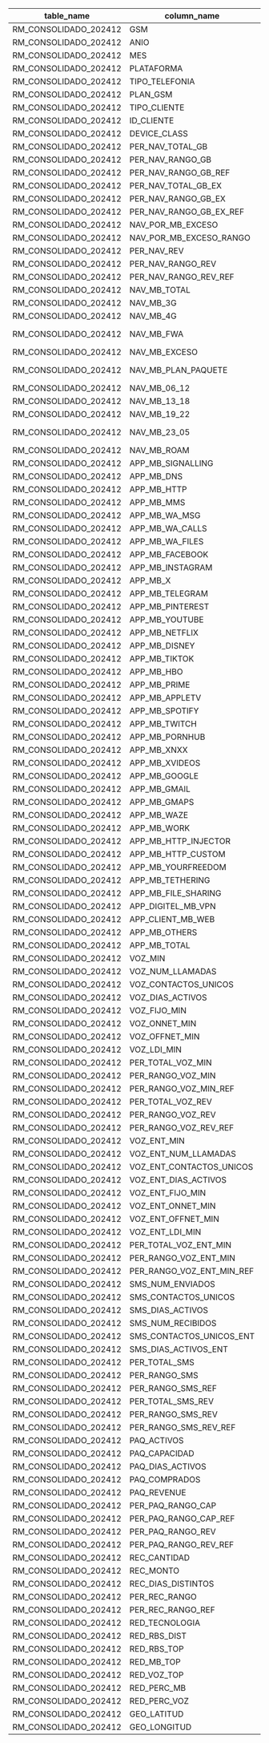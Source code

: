 | table_name | column_name | data_type | data_length | nullable | column_comment | table_comment |
| --- | --- | --- | --- | --- | --- | --- |
| RM_CONSOLIDADO_202412 | GSM | VARCHAR2 | 255 | Y |  |  |
| RM_CONSOLIDADO_202412 | ANIO | NUMBER | 22 | Y |  |  |
| RM_CONSOLIDADO_202412 | MES | NUMBER | 22 | Y |  |  |
| RM_CONSOLIDADO_202412 | PLATAFORMA | VARCHAR2 | 255 | Y |  |  |
| RM_CONSOLIDADO_202412 | TIPO_TELEFONIA | VARCHAR2 | 255 | Y |  |  |
| RM_CONSOLIDADO_202412 | PLAN_GSM | VARCHAR2 | 255 | Y |  |  |
| RM_CONSOLIDADO_202412 | TIPO_CLIENTE | VARCHAR2 | 255 | Y |  |  |
| RM_CONSOLIDADO_202412 | ID_CLIENTE | VARCHAR2 | 255 | Y |  |  |
| RM_CONSOLIDADO_202412 | DEVICE_CLASS | NUMBER | 22 | Y |  |  |
| RM_CONSOLIDADO_202412 | PER_NAV_TOTAL_GB | NUMBER | 22 | Y |  |  |
| RM_CONSOLIDADO_202412 | PER_NAV_RANGO_GB | VARCHAR2 | 2 | Y |  |  |
| RM_CONSOLIDADO_202412 | PER_NAV_RANGO_GB_REF | VARCHAR2 | 2 | Y |  |  |
| RM_CONSOLIDADO_202412 | PER_NAV_TOTAL_GB_EX | NUMBER | 22 | Y |  |  |
| RM_CONSOLIDADO_202412 | PER_NAV_RANGO_GB_EX | VARCHAR2 | 2 | Y |  |  |
| RM_CONSOLIDADO_202412 | PER_NAV_RANGO_GB_EX_REF | VARCHAR2 | 2 | Y |  |  |
| RM_CONSOLIDADO_202412 | NAV_POR_MB_EXCESO | NUMBER | 22 | Y |  |  |
| RM_CONSOLIDADO_202412 | NAV_POR_MB_EXCESO_RANGO | VARCHAR2 | 2 | Y |  |  |
| RM_CONSOLIDADO_202412 | PER_NAV_REV | NUMBER | 22 | Y |  |  |
| RM_CONSOLIDADO_202412 | PER_NAV_RANGO_REV | VARCHAR2 | 2 | Y |  |  |
| RM_CONSOLIDADO_202412 | PER_NAV_RANGO_REV_REF | VARCHAR2 | 2 | Y |  |  |
| RM_CONSOLIDADO_202412 | NAV_MB_TOTAL | NUMBER | 22 | Y | TOTAL_MB |  |
| RM_CONSOLIDADO_202412 | NAV_MB_3G | NUMBER | 22 | Y | POR_TEC_MB_3G |  |
| RM_CONSOLIDADO_202412 | NAV_MB_4G | NUMBER | 22 | Y | POR_TEC_MB_4G |  |
| RM_CONSOLIDADO_202412 | NAV_MB_FWA | NUMBER | 22 | Y | POR_TEC_MB_FWA | ADD POR_TEC_MB_OTHERS |
| RM_CONSOLIDADO_202412 | NAV_MB_EXCESO | NUMBER | 22 | Y | POR_TAR_MB_EXE |  |
| RM_CONSOLIDADO_202412 | NAV_MB_PLAN_PAQUETE | NUMBER | 22 | Y | POR_TAR_MB_PLAN_PAQ | ADD POR_TAR_MB_OTHERS |
| RM_CONSOLIDADO_202412 | NAV_MB_06_12 | NUMBER | 22 | Y | POR_HOR_MB_06_12 |  |
| RM_CONSOLIDADO_202412 | NAV_MB_13_18 | NUMBER | 22 | Y | POR_HOR_MB_13_18 |  |
| RM_CONSOLIDADO_202412 | NAV_MB_19_22 | NUMBER | 22 | Y | POR_HOR_MB_19_22 |  |
| RM_CONSOLIDADO_202412 | NAV_MB_23_05 | NUMBER | 22 | Y | POR_HOR_MB_23_05 | ADD POR_HOR_MB_OTHERS |
| RM_CONSOLIDADO_202412 | NAV_MB_ROAM | NUMBER | 22 | Y | POR_ROAM_MB | ADD POR_LOCAL_MB |
| RM_CONSOLIDADO_202412 | APP_MB_SIGNALLING | NUMBER | 22 | Y |  |  |
| RM_CONSOLIDADO_202412 | APP_MB_DNS | NUMBER | 22 | Y |  |  |
| RM_CONSOLIDADO_202412 | APP_MB_HTTP | NUMBER | 22 | Y |  |  |
| RM_CONSOLIDADO_202412 | APP_MB_MMS | NUMBER | 22 | Y |  |  |
| RM_CONSOLIDADO_202412 | APP_MB_WA_MSG | NUMBER | 22 | Y |  |  |
| RM_CONSOLIDADO_202412 | APP_MB_WA_CALLS | NUMBER | 22 | Y |  |  |
| RM_CONSOLIDADO_202412 | APP_MB_WA_FILES | NUMBER | 22 | Y |  |  |
| RM_CONSOLIDADO_202412 | APP_MB_FACEBOOK | NUMBER | 22 | Y |  |  |
| RM_CONSOLIDADO_202412 | APP_MB_INSTAGRAM | NUMBER | 22 | Y |  |  |
| RM_CONSOLIDADO_202412 | APP_MB_X | NUMBER | 22 | Y |  |  |
| RM_CONSOLIDADO_202412 | APP_MB_TELEGRAM | NUMBER | 22 | Y |  |  |
| RM_CONSOLIDADO_202412 | APP_MB_PINTEREST | NUMBER | 22 | Y |  |  |
| RM_CONSOLIDADO_202412 | APP_MB_YOUTUBE | NUMBER | 22 | Y |  |  |
| RM_CONSOLIDADO_202412 | APP_MB_NETFLIX | NUMBER | 22 | Y |  |  |
| RM_CONSOLIDADO_202412 | APP_MB_DISNEY | NUMBER | 22 | Y |  |  |
| RM_CONSOLIDADO_202412 | APP_MB_TIKTOK | NUMBER | 22 | Y |  |  |
| RM_CONSOLIDADO_202412 | APP_MB_HBO | NUMBER | 22 | Y |  |  |
| RM_CONSOLIDADO_202412 | APP_MB_PRIME | NUMBER | 22 | Y |  |  |
| RM_CONSOLIDADO_202412 | APP_MB_APPLETV | NUMBER | 22 | Y |  |  |
| RM_CONSOLIDADO_202412 | APP_MB_SPOTIFY | NUMBER | 22 | Y |  |  |
| RM_CONSOLIDADO_202412 | APP_MB_TWITCH | NUMBER | 22 | Y |  |  |
| RM_CONSOLIDADO_202412 | APP_MB_PORNHUB | NUMBER | 22 | Y |  |  |
| RM_CONSOLIDADO_202412 | APP_MB_XNXX | NUMBER | 22 | Y |  |  |
| RM_CONSOLIDADO_202412 | APP_MB_XVIDEOS | NUMBER | 22 | Y |  |  |
| RM_CONSOLIDADO_202412 | APP_MB_GOOGLE | NUMBER | 22 | Y |  |  |
| RM_CONSOLIDADO_202412 | APP_MB_GMAIL | NUMBER | 22 | Y |  |  |
| RM_CONSOLIDADO_202412 | APP_MB_GMAPS | NUMBER | 22 | Y |  |  |
| RM_CONSOLIDADO_202412 | APP_MB_WAZE | NUMBER | 22 | Y |  |  |
| RM_CONSOLIDADO_202412 | APP_MB_WORK | NUMBER | 22 | Y |  |  |
| RM_CONSOLIDADO_202412 | APP_MB_HTTP_INJECTOR | NUMBER | 22 | Y |  |  |
| RM_CONSOLIDADO_202412 | APP_MB_HTTP_CUSTOM | NUMBER | 22 | Y |  |  |
| RM_CONSOLIDADO_202412 | APP_MB_YOURFREEDOM | NUMBER | 22 | Y |  |  |
| RM_CONSOLIDADO_202412 | APP_MB_TETHERING | NUMBER | 22 | Y |  |  |
| RM_CONSOLIDADO_202412 | APP_MB_FILE_SHARING | NUMBER | 22 | Y |  |  |
| RM_CONSOLIDADO_202412 | APP_DIGITEL_MB_VPN | NUMBER | 22 | Y |  |  |
| RM_CONSOLIDADO_202412 | APP_CLIENT_MB_WEB | NUMBER | 22 | Y |  |  |
| RM_CONSOLIDADO_202412 | APP_MB_OTHERS | NUMBER | 22 | Y |  |  |
| RM_CONSOLIDADO_202412 | APP_MB_TOTAL | NUMBER | 22 | Y |  |  |
| RM_CONSOLIDADO_202412 | VOZ_MIN | NUMBER | 22 | Y |  |  |
| RM_CONSOLIDADO_202412 | VOZ_NUM_LLAMADAS | NUMBER | 22 | Y |  |  |
| RM_CONSOLIDADO_202412 | VOZ_CONTACTOS_UNICOS | NUMBER | 22 | Y |  |  |
| RM_CONSOLIDADO_202412 | VOZ_DIAS_ACTIVOS | NUMBER | 22 | Y |  |  |
| RM_CONSOLIDADO_202412 | VOZ_FIJO_MIN | NUMBER | 22 | Y |  |  |
| RM_CONSOLIDADO_202412 | VOZ_ONNET_MIN | NUMBER | 22 | Y |  |  |
| RM_CONSOLIDADO_202412 | VOZ_OFFNET_MIN | NUMBER | 22 | Y |  |  |
| RM_CONSOLIDADO_202412 | VOZ_LDI_MIN | NUMBER | 22 | Y |  |  |
| RM_CONSOLIDADO_202412 | PER_TOTAL_VOZ_MIN | NUMBER | 22 | Y |  |  |
| RM_CONSOLIDADO_202412 | PER_RANGO_VOZ_MIN | VARCHAR2 | 2 | Y |  |  |
| RM_CONSOLIDADO_202412 | PER_RANGO_VOZ_MIN_REF | VARCHAR2 | 2 | Y |  |  |
| RM_CONSOLIDADO_202412 | PER_TOTAL_VOZ_REV | NUMBER | 22 | Y |  |  |
| RM_CONSOLIDADO_202412 | PER_RANGO_VOZ_REV | VARCHAR2 | 2 | Y |  |  |
| RM_CONSOLIDADO_202412 | PER_RANGO_VOZ_REV_REF | VARCHAR2 | 2 | Y |  |  |
| RM_CONSOLIDADO_202412 | VOZ_ENT_MIN | NUMBER | 22 | Y |  |  |
| RM_CONSOLIDADO_202412 | VOZ_ENT_NUM_LLAMADAS | NUMBER | 22 | Y |  |  |
| RM_CONSOLIDADO_202412 | VOZ_ENT_CONTACTOS_UNICOS | NUMBER | 22 | Y |  |  |
| RM_CONSOLIDADO_202412 | VOZ_ENT_DIAS_ACTIVOS | NUMBER | 22 | Y |  |  |
| RM_CONSOLIDADO_202412 | VOZ_ENT_FIJO_MIN | NUMBER | 22 | Y |  |  |
| RM_CONSOLIDADO_202412 | VOZ_ENT_ONNET_MIN | NUMBER | 22 | Y |  |  |
| RM_CONSOLIDADO_202412 | VOZ_ENT_OFFNET_MIN | NUMBER | 22 | Y |  |  |
| RM_CONSOLIDADO_202412 | VOZ_ENT_LDI_MIN | NUMBER | 22 | Y |  |  |
| RM_CONSOLIDADO_202412 | PER_TOTAL_VOZ_ENT_MIN | NUMBER | 22 | Y |  |  |
| RM_CONSOLIDADO_202412 | PER_RANGO_VOZ_ENT_MIN | VARCHAR2 | 2 | Y |  |  |
| RM_CONSOLIDADO_202412 | PER_RANGO_VOZ_ENT_MIN_REF | VARCHAR2 | 2 | Y |  |  |
| RM_CONSOLIDADO_202412 | SMS_NUM_ENVIADOS | NUMBER | 22 | Y |  |  |
| RM_CONSOLIDADO_202412 | SMS_CONTACTOS_UNICOS | NUMBER | 22 | Y |  |  |
| RM_CONSOLIDADO_202412 | SMS_DIAS_ACTIVOS | NUMBER | 22 | Y |  |  |
| RM_CONSOLIDADO_202412 | SMS_NUM_RECIBIDOS | NUMBER | 22 | Y |  |  |
| RM_CONSOLIDADO_202412 | SMS_CONTACTOS_UNICOS_ENT | NUMBER | 22 | Y |  |  |
| RM_CONSOLIDADO_202412 | SMS_DIAS_ACTIVOS_ENT | NUMBER | 22 | Y |  |  |
| RM_CONSOLIDADO_202412 | PER_TOTAL_SMS | NUMBER | 22 | Y |  |  |
| RM_CONSOLIDADO_202412 | PER_RANGO_SMS | VARCHAR2 | 2 | Y |  |  |
| RM_CONSOLIDADO_202412 | PER_RANGO_SMS_REF | VARCHAR2 | 2 | Y |  |  |
| RM_CONSOLIDADO_202412 | PER_TOTAL_SMS_REV | NUMBER | 22 | Y |  |  |
| RM_CONSOLIDADO_202412 | PER_RANGO_SMS_REV | VARCHAR2 | 2 | Y |  |  |
| RM_CONSOLIDADO_202412 | PER_RANGO_SMS_REV_REF | VARCHAR2 | 2 | Y |  |  |
| RM_CONSOLIDADO_202412 | PAQ_ACTIVOS | NUMBER | 22 | Y |  |  |
| RM_CONSOLIDADO_202412 | PAQ_CAPACIDAD | NUMBER | 22 | Y |  |  |
| RM_CONSOLIDADO_202412 | PAQ_DIAS_ACTIVOS | NUMBER | 22 | Y |  |  |
| RM_CONSOLIDADO_202412 | PAQ_COMPRADOS | NUMBER | 22 | Y |  |  |
| RM_CONSOLIDADO_202412 | PAQ_REVENUE | NUMBER | 22 | Y |  |  |
| RM_CONSOLIDADO_202412 | PER_PAQ_RANGO_CAP | VARCHAR2 | 2 | Y |  |  |
| RM_CONSOLIDADO_202412 | PER_PAQ_RANGO_CAP_REF | VARCHAR2 | 2 | Y |  |  |
| RM_CONSOLIDADO_202412 | PER_PAQ_RANGO_REV | VARCHAR2 | 2 | Y |  |  |
| RM_CONSOLIDADO_202412 | PER_PAQ_RANGO_REV_REF | VARCHAR2 | 2 | Y |  |  |
| RM_CONSOLIDADO_202412 | REC_CANTIDAD | NUMBER | 22 | Y |  |  |
| RM_CONSOLIDADO_202412 | REC_MONTO | NUMBER | 22 | Y |  |  |
| RM_CONSOLIDADO_202412 | REC_DIAS_DISTINTOS | NUMBER | 22 | Y |  |  |
| RM_CONSOLIDADO_202412 | PER_REC_RANGO | VARCHAR2 | 2 | Y |  |  |
| RM_CONSOLIDADO_202412 | PER_REC_RANGO_REF | VARCHAR2 | 2 | Y |  |  |
| RM_CONSOLIDADO_202412 | RED_TECNOLOGIA | VARCHAR2 | 100 | Y |  |  |
| RM_CONSOLIDADO_202412 | RED_RBS_DIST | NUMBER | 22 | Y |  |  |
| RM_CONSOLIDADO_202412 | RED_RBS_TOP | VARCHAR2 | 100 | Y |  |  |
| RM_CONSOLIDADO_202412 | RED_MB_TOP | NUMBER | 22 | Y |  |  |
| RM_CONSOLIDADO_202412 | RED_VOZ_TOP | NUMBER | 22 | Y |  |  |
| RM_CONSOLIDADO_202412 | RED_PERC_MB | NUMBER | 22 | Y |  |  |
| RM_CONSOLIDADO_202412 | RED_PERC_VOZ | NUMBER | 22 | Y |  |  |
| RM_CONSOLIDADO_202412 | GEO_LATITUD | NUMBER | 22 | Y |  |  |
| RM_CONSOLIDADO_202412 | GEO_LONGITUD | NUMBER | 22 | Y |  |  |